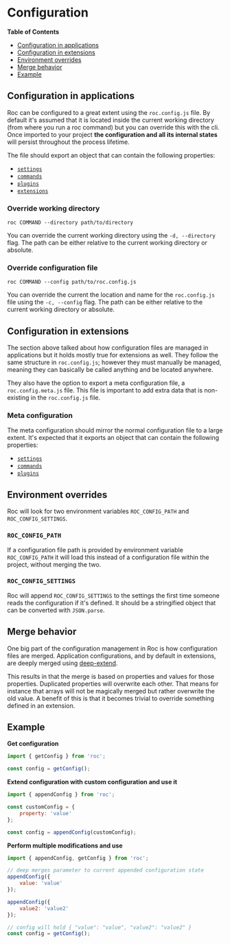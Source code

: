 # Configuration

**Table of Contents**
* [Configuration in applications](#configuration-in-applications)
* [Configuration in extensions](#configuration-in-extensions)
* [Environment overrides](#environment-overrides)
* [Merge behavior](#merge-behavior)
* [Example](#example)

## Configuration in applications

Roc can be configured to a great extent using the `roc.config.js` file. By default it's assumed that it is located inside the current working directory (from where you run a roc command) but you can override this with the cli. Once imported to your project **the configuration and all its internal states** will persist throughout the process lifetime.

The file should export an object that can contain the following properties:

* [`settings`](/docs/config/settings.md)
* [`commands`](/docs/config/commands.md)
* [`plugins`](/docs/config/plugins.md)
* [`extensions`](/docs/config/extensions.md)

### Override working directory
```
roc COMMAND --directory path/to/directory
```
You can override the current working directory using the `-d, --directory` flag. The path can be either relative to the current working directory or absolute.

### Override configuration file
```
roc COMMAND --config path/to/roc.config.js
```
You can override the current the location and name for the `roc.config.js` file using the `-c, --config` flag. The path can be either relative to the current working directory or absolute.

## Configuration in extensions
The section above talked about how configuration files are managed in applications but it holds mostly true for extensions as well. They follow the same structure in `roc.config.js`; however they must manually be managed, meaning they can basically be called anything and be located anywhere.

They also have the option to export a meta configuration file, a `roc.config.meta.js` file. This file is important to add extra data that is non-existing in the `roc.config.js` file.

### Meta configuration
The meta configuration should mirror the normal configuration file to a large extent. It's expected that it exports an object that can contain the following properties:

* [`settings`](/docs/config/settings.md#meta)
* [`commands`](/docs/config/commands.md#meta)
* [`plugins`](/docs/config/plugins.md#meta)

## Environment overrides
Roc will look for two environment variables `ROC_CONFIG_PATH` and `ROC_CONFIG_SETTINGS`.

### `ROC_CONFIG_PATH`
If a configuration file path is provided by environment variable `ROC_CONFIG_PATH` it will load this instead of a configuration file within the project, without merging the two.

### `ROC_CONFIG_SETTINGS`
Roc will append `ROC_CONFIG_SETTINGS` to the settings the first time someone reads the configuration if it's defined. It should be a stringified object that can be converted with `JSON.parse`.

## Merge behavior
One big part of the configuration management in Roc is how configuration files are merged. Application configurations, and by default in extensions, are deeply merged using [deep-extend](https://www.npmjs.com/package/deep-extend).

This results in that the merge is based on properties and values for those properties. Duplicated properties will overwrite each other. That means for instance that arrays will not be magically merged but rather overwrite the old value. A benefit of this is that it becomes trivial to override something defined in an extension.

## Example

**Get configuration**
```js
import { getConfig } from 'roc';

const config = getConfig();

```

**Extend configuration with custom configuration and use it**
```js
import { appendConfig } from 'roc';

const customConfig = {
    property: 'value'
};

const config = appendConfig(customConfig);
```

**Perform multiple modifications and use**
```js
import { appendConfig, getConfig } from 'roc';

// deep merges parameter to current appended configuration state
appendConfig({
    value: 'value'
});

appendConfig({
    value2: 'value2'
});

// config will hold { "value": "value", "value2": "value2" }
const config = getConfig();
```

